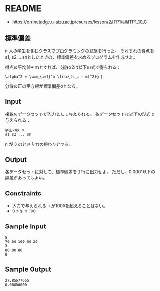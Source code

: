 # README
- <https://onlinejudge.u-aizu.ac.jp/courses/lesson/2/ITP1/all/ITP1_10_C>
## 標準偏差
n 人の学生を含むクラスでプログラミングの試験を行った。
それぞれの得点をs1, s2 ... snとしたときの、標準偏差を求めるプログラムを作成せよ。

得点の平均値をｍとすれば、分散α2は以下の式で得られる：

```
\alpha^2 = \sum_{i=1}^m \frac{(s_i - m)^2}{n}
```

分散の正の平方根が標準偏差αとなる。
## Input
複数のデータセットが入力として与えられる。
各データセットは以下の形式で与えられる：

```
学生の数 n
s1 s2 ... sn
```

n が 0 のとき入力の終わりとする。
## Output
各データセットに対して、標準偏差を１行に出力せよ。
ただし、0.0001以下の誤差があってもよい。
## Constraints
- 入力で与えられる n が1000を超えることはない。
- 0 ≤ si ≤ 100
## Sample Input
```
5
70 80 100 90 20
3
80 80 80
0
```
## Sample Output
```
27.85677655
0.00000000
```
